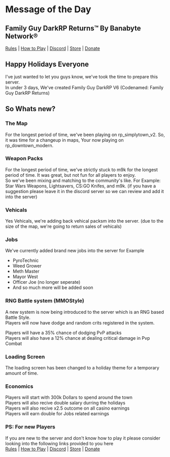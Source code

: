 # Message of the Day
## Family Guy DarkRP Returns™ By Banabyte Network®
[Rules](comingsoon.tm) | [How to Play](comingsoon.tm) | [Discord](https://discord.gg/banabyte) | [Store](https://store.banabyte.com) | [Donate](https://paypal.me/wegj1)

## Happy Holidays Everyone
I've just wanted to let you guys know, we've took the time to prepare this server.<br>
In under 3 days, We've created Family Guy DarkRP V6 (Codenamed: Family Guy DarkRP Returns)<br>

## So Whats new?
### The Map
For the longest period of time, we've been playing on rp_simplytown_v2. So, it was time for a changeup in maps, Your now playing on rp_downtown_modern.<br>

### Weapon Packs
For the longest period of time, we've strictly stuck to m9k for the longest period of time. It was great, but not fun for all players to enjoy.<br>
So we've been mixing and matching to the community's like. For Example: Star Wars Weapons, Lightsavers, CS:GO Knifes, and m9k. (if you have a suggestion please leave it in the discord server so we can review and add it into the server)<br>

### Vehicals
Yes Vehicals, we're adding back vehical packsm into the server. (due to the size of the map, we're going to return sales of vehicals)<br>

### Jobs
We've currently added brand new jobs into the server for Example<br>
  - PyroTechnic
  - Weed Grower
  - Meth Master
  - Mayor West
  - Officer Joe (no longer seperate)
  - And so much more will be added soon

### RNG Battle system (MMOStyle)
A new system is now being introduced to the server which is an RNG based Battle Style.<br>
Players will now have dodge and random crits registered in the system.<br>

Players will have a 35% chance of dodging PvP attacks <br>
Players will also have a 12% chance at dealing critical damage in Pvp Combat <br>

### Loading Screen
The loading screen has been changed to a holiday theme for a temporary amount of time.<br>

### Economics
Players will start with 300k Dollars to spend around the town<br>
Players will also recive double salary durring the holidays <br>
Players will also recive x2.5 outcome on all casino earnings <br>
Players will earn double for Jobs related earnings <br>

### PS: For new Players
If you are new to the server and don't know how to play it please consider looking into the following links provided to you here<br>
[Rules](comingsoon.tm) | [How to Play](comingsoon.tm) | [Discord](https://discord.gg/banabyte) | [Store](https://store.banabyte.com) | [Donate](https://paypal.me/wegj1)
